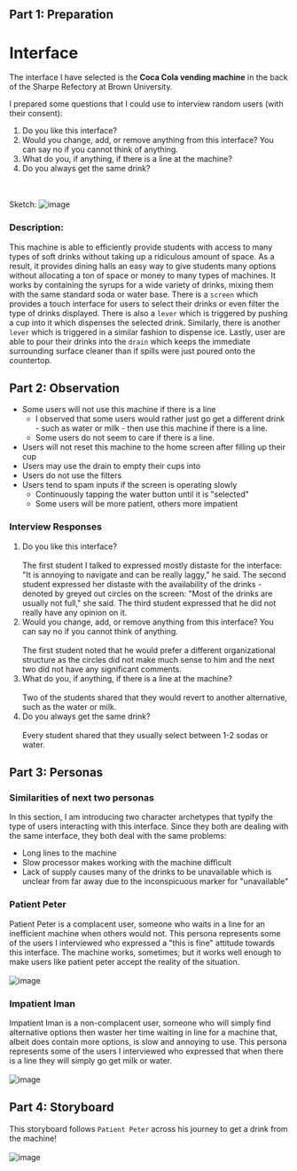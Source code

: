 ## Part 1: Preparation

# Interface
The interface I have selected is the **Coca Cola vending machine** in the back of the Sharpe Refectory at Brown University.

I prepared some questions that I could use to interview random users (with their consent):
<ol>
  <li>Do you like this interface?</li>
  <li>Would you change, add, or remove anything from this interface? You can say no if you cannot think of anything. </li>
  <li>What do you, if anything, if there is a line at the machine?</li>
  <li>Do you always get the same drink?</li>
</ol>

<br></br>
Sketch:
![image](https://user-images.githubusercontent.com/114443280/192397261-0a125d06-8a6c-4cfc-959b-1d489699c300.png)

### Description:
This machine is able to efficiently provide students with access to many types of soft drinks without taking up
a ridiculous amount of space. As a result, it provides dining halls an easy way to give students many options
without allocating a ton of space or money to many types of machines. It works by containing the syrups for
a wide variety of drinks, mixing them with the same standard soda or water base. There is a `screen` which provides
a touch interface for users to select their drinks or even filter the type of drinks displayed. There is also a
`lever` which is triggered by pushing a cup into it which dispenses the selected drink. Similarly, there is another
`lever` which is triggered in a similar fashion to dispense ice. Lastly, user are able to pour their drinks into
the `drain` which keeps the immediate surrounding surface cleaner than if spills were just poured onto the countertop.

## Part 2: Observation

<ul>
  <li>
    Some users will not use this machine if there is a line
    <ul>
      <li>I observed that some users would rather just go get a different drink - such as water or milk - then use this machine if there is a line.</li>
      <li> Some users do not seem to care if there is a line.</li>
    </ul>
  </li>
  <li>Users will not reset this machine to the home screen after filling up their cup</li>
  <li>Users may use the drain to empty their cups into</li>
  <li>Users do not use the filters</li>
	<li>
    Users tend to spam inputs if the screen is operating slowly
    <ul>
      <li>Continuously tapping the water button until it is "selected"</li>
      <li>Some users will be more patient, others more impatient</li>
    </ul>
  </li>
</ul>
  
### Interview Responses
  
<ol>
  <li>
    Do you like this interface?
    <br></br>
    The first student I talked to expressed mostly distaste for the interface: "It is annoying to navigate and can be really laggy," he said. 
    The second student expressed her distaste with the availability of the drinks - denoted by greyed out circles on the screen: 
    "Most of the drinks are usually not full," she said. The third student expressed that he did not really have any opinion on it.
  </li>
  <li>
    Would you change, add, or remove anything from this interface? You can say no if you cannot think of anything. 
    <br></br>
    The first student noted that he would prefer a different organizational structure as the circles did not make much sense to him and the 
    next two did not have any significant comments.
  </li>
  <li>
    What do you, if anything, if there is a line at the machine?
    <br></br>
    Two of the students shared that they would revert to another alternative, such as the water or milk.
  </li>
  <li>
    Do you always get the same drink?
    <br></br>
    Every student shared that they usually select between 1-2 sodas or water.
  </li>
</ol>

## Part 3: Personas

### Similarities of next two personas
In this section, I am introducing two character archetypes that typify the type of users interacting with this interface. Since they both are
dealing with the same interface, they both deal with the same problems:
<ul>
  <li>Long lines to the machine</li>
  <li>Slow processor makes working with the machine difficult</li>
  <li>Lack of supply causes many of the drinks to be unavailable which is unclear from far away due to the inconspicuous marker for "unavailable"</li>
</ul>
 
### Patient Peter
Patient Peter is a complacent user, someone who waits in a line for an inefficient machine when others would not. This persona represents some of
the users I interviewed who expressed a "this is fine" attitude towards this interface. The machine works, sometimes; but it works well enough to
make users like patient peter accept the reality of the situation.
<br></br>
![image](https://user-images.githubusercontent.com/114443280/192399568-c0a9a201-da30-4c58-b134-95a81d0563d5.png)

### Impatient Iman
Impatient Iman is a non-complacent user, someone who will simply find alternative options then waster her time waiting in line for a machine that,
albeit does contain more options, is slow and annoying to use. This persona represents some of the users I interviewed who expressed that when
there is a line they will simply go get milk or water.
<br></br>
![image](https://user-images.githubusercontent.com/114443280/192397142-eba2163f-7084-4de3-9d91-d03cb8d38fd8.png)

## Part 4: Storyboard
This storyboard follows `Patient Peter` across his journey to get a drink from the machine!
<br></br>
![image](https://user-images.githubusercontent.com/114443280/192400475-9368d46a-f482-4235-affa-11918acaf573.png)
